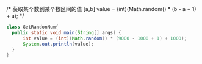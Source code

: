 /*
获取某个数到某个数区间的值
[a,b]
value = (int)(Math.random() * (b - a + 1) + a);
*/

```java
class GetRandonNum{
  public static void main(String[] args) {
      int value = (int)(Math.random() * (9000 - 1000 + 1) + 1000);
      System.out.println(value);
  }
}
```

